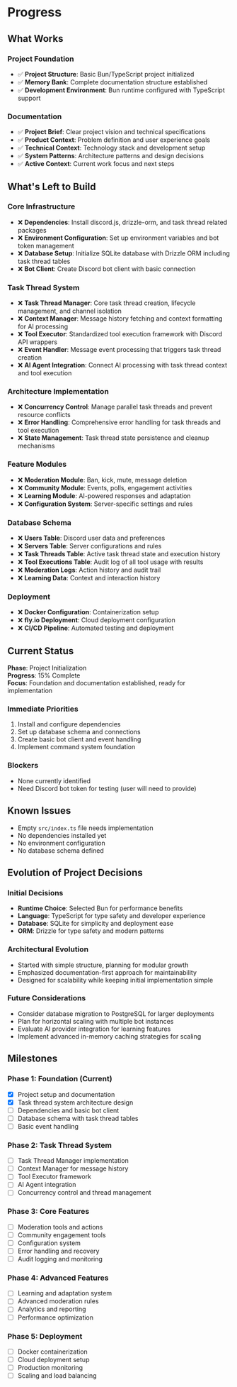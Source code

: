 # Progress

## What Works

### Project Foundation
- ✅ **Project Structure**: Basic Bun/TypeScript project initialized
- ✅ **Memory Bank**: Complete documentation structure established
- ✅ **Development Environment**: Bun runtime configured with TypeScript support

### Documentation
- ✅ **Project Brief**: Clear project vision and technical specifications
- ✅ **Product Context**: Problem definition and user experience goals
- ✅ **Technical Context**: Technology stack and development setup
- ✅ **System Patterns**: Architecture patterns and design decisions
- ✅ **Active Context**: Current work focus and next steps

## What's Left to Build

### Core Infrastructure
- ❌ **Dependencies**: Install discord.js, drizzle-orm, and task thread related packages
- ❌ **Environment Configuration**: Set up environment variables and bot token management
- ❌ **Database Setup**: Initialize SQLite database with Drizzle ORM including task thread tables
- ❌ **Bot Client**: Create Discord bot client with basic connection

### Task Thread System
- ❌ **Task Thread Manager**: Core task thread creation, lifecycle management, and channel isolation
- ❌ **Context Manager**: Message history fetching and context formatting for AI processing
- ❌ **Tool Executor**: Standardized tool execution framework with Discord API wrappers
- ❌ **Event Handler**: Message event processing that triggers task thread creation
- ❌ **AI Agent Integration**: Connect AI processing with task thread context and tool execution

### Architecture Implementation
- ❌ **Concurrency Control**: Manage parallel task threads and prevent resource conflicts
- ❌ **Error Handling**: Comprehensive error handling for task threads and tool execution
- ❌ **State Management**: Task thread state persistence and cleanup mechanisms

### Feature Modules
- ❌ **Moderation Module**: Ban, kick, mute, message deletion
- ❌ **Community Module**: Events, polls, engagement activities
- ❌ **Learning Module**: AI-powered responses and adaptation
- ❌ **Configuration System**: Server-specific settings and rules

### Database Schema
- ❌ **Users Table**: Discord user data and preferences
- ❌ **Servers Table**: Server configurations and rules
- ❌ **Task Threads Table**: Active task thread state and execution history
- ❌ **Tool Executions Table**: Audit log of all tool usage with results
- ❌ **Moderation Logs**: Action history and audit trail
- ❌ **Learning Data**: Context and interaction history

### Deployment
- ❌ **Docker Configuration**: Containerization setup
- ❌ **fly.io Deployment**: Cloud deployment configuration
- ❌ **CI/CD Pipeline**: Automated testing and deployment

## Current Status

**Phase**: Project Initialization  
**Progress**: 15% Complete  
**Focus**: Foundation and documentation established, ready for implementation

### Immediate Priorities
1. Install and configure dependencies
2. Set up database schema and connections
3. Create basic bot client and event handling
4. Implement command system foundation

### Blockers
- None currently identified
- Need Discord bot token for testing (user will need to provide)

## Known Issues

- Empty `src/index.ts` file needs implementation
- No dependencies installed yet
- No environment configuration
- No database schema defined

## Evolution of Project Decisions

### Initial Decisions
- **Runtime Choice**: Selected Bun for performance benefits
- **Language**: TypeScript for type safety and developer experience
- **Database**: SQLite for simplicity and deployment ease
- **ORM**: Drizzle for type safety and modern patterns

### Architectural Evolution
- Started with simple structure, planning for modular growth
- Emphasized documentation-first approach for maintainability
- Designed for scalability while keeping initial implementation simple

### Future Considerations
- Consider database migration to PostgreSQL for larger deployments
- Plan for horizontal scaling with multiple bot instances
- Evaluate AI provider integration for learning features
- Implement advanced in-memory caching strategies for scaling

## Milestones

### Phase 1: Foundation (Current)
- [x] Project setup and documentation
- [x] Task thread system architecture design
- [ ] Dependencies and basic bot client
- [ ] Database schema with task thread tables
- [ ] Basic event handling

### Phase 2: Task Thread System
- [ ] Task Thread Manager implementation
- [ ] Context Manager for message history
- [ ] Tool Executor framework
- [ ] AI Agent integration
- [ ] Concurrency control and thread management

### Phase 3: Core Features
- [ ] Moderation tools and actions
- [ ] Community engagement tools
- [ ] Configuration system
- [ ] Error handling and recovery
- [ ] Audit logging and monitoring

### Phase 4: Advanced Features
- [ ] Learning and adaptation system
- [ ] Advanced moderation rules
- [ ] Analytics and reporting
- [ ] Performance optimization

### Phase 5: Deployment
- [ ] Docker containerization
- [ ] Cloud deployment setup
- [ ] Production monitoring
- [ ] Scaling and load balancing
